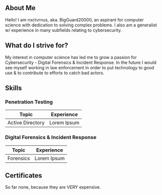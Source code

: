 ## About Me

Hello! I am nxctvrnus, aka. BigGuard20000, an aspirant for computer science with dedication to solving complex problems. I also am a generalist w/ experience in many subfields relating to cybersecurity.

## What do I strive for?

My interest in computer science has led me to grow a passion for Cybersecurity - Digital Forensics & Incident Response. In the future I would see myself working in law enforcement in order to put technology to good use & to contribute to efforts to catch bad actors.

## Skills
### Penetration Testing
| Topic      | Experience |
| ----------- | ----------- |
| Active Directory      |  Lorem Ipsum       |

### Digital Forensics & Incident Response
| Topic      | Experience |
| ----------- | ----------- |
| Forensics      |  Lorem Ipsum       |

## Certificates
So far none, because they are VERY expensive.
